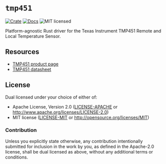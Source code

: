 # `tmp451`

[![Crate][crate-image]][crate-link]
[![Docs][docs-image]][docs-link]
![MIT licensed][license-image]

Platform-agnostic Rust driver for the Texas Instrument TMP451 Remote and Local Temperature Sensor.

## Resources

- [TMP451 product page][product-page]
- [TMP451 datasheet][datasheet]

## License

Dual licensed under your choice of either of:

 - Apache License, Version 2.0 ([LICENSE-APACHE](LICENSE-APACHE) or
   http://www.apache.org/licenses/LICENSE-2.0)
 - MIT license ([LICENSE-MIT](LICENSE-MIT) or
   http://opensource.org/licenses/MIT)

### Contribution

Unless you explicitly state otherwise, any contribution intentionally submitted
for inclusion in the work by you, as defined in the Apache-2.0 license, shall
be dual licensed as above, without any additional terms or conditions.

[crate-image]: https://img.shields.io/crates/v/tmp451.svg
[crate-link]: https://crates.io/crates/tmp451
[docs-image]: https://docs.rs/tmp451/badge.svg
[docs-link]: https://docs.rs/tmp451/
[license-image]: https://img.shields.io/badge/license-Apache2.0/MIT-blue.svg
[product-page]: https://www.ti.com/product/TMP451
[datasheet]: https://www.ti.com/lit/ds/symlink/tmp451.pdf